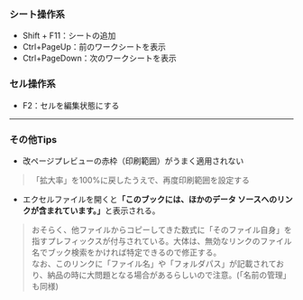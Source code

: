 ### シート操作系
* Shift + F11：シートの追加
* Ctrl+PageUp：前のワークシートを表示
* Ctrl+PageDown：次のワークシートを表示

### セル操作系
* F2：セルを編集状態にする

***

### その他Tips
* 改ページプレビューの赤枠（印刷範囲）がうまく適用されない
>「拡大率」を100%に戻したうえで、再度印刷範囲を設定する

* エクセルファイルを開くと<strong>「このブックには、ほかのデータ ソースへのリンクが含まれています。」</strong>と表示される。
> おそらく、他ファイルからコピーしてきた数式に「そのファイル自身」を指すプレフィックスが付与されている。大体は、無効なリンクのファイル名でブック検索をかければ特定できるので修正する。  
なお、このリンクに「ファイル名」や「フォルダパス」が記載されており、納品の時に大問題となる場合があるらしいので注意。(「名前の管理」も同様)
